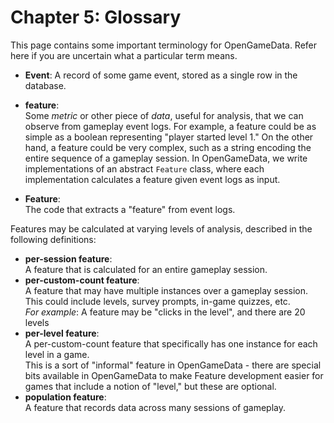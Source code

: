 # Chapter 5: Glossary

This page contains some important terminology for OpenGameData.
Refer here if you are uncertain what a particular term means.

- **Event**:
  A record of some game event, stored as a single row in the database.  

- **feature**:  
  Some *metric* or other piece of *data*, useful for analysis, that we can observe from gameplay event logs.
  For example, a feature could be as simple as a boolean representing "player started level 1."
  On the other hand, a feature could be very complex, such as a string encoding the entire sequence of a gameplay session.
  In OpenGameData, we write implementations of an abstract `Feature` class, where each implementation calculates a feature given event logs as input.  
- **Feature**:  
  The code that extracts a "feature" from event logs.  

Features may be calculated at varying levels of analysis, described in the following definitions:

- **per-session feature**:  
  A feature that is calculated for an entire gameplay session.
- **per-custom-count feature**:  
  A feature that may have multiple instances over a gameplay session.
  This could include levels, survey prompts, in-game quizzes, etc.  
  *For example*: A feature may be "clicks in the level", and there are 20 levels
- **per-level feature**:  
  A per-custom-count feature that specifically has one instance for each level in a game.  
  This is a sort of "informal" feature in OpenGameData - there are special bits available in OpenGameData to make Feature development easier for games that include a notion of "level," but these are optional.  
- **population feature**:  
  A feature that records data across many sessions of gameplay.  

